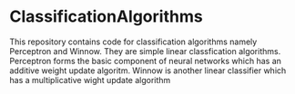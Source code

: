 # ClassificationAlgorithms
This repository contains code for classification algorithms namely Perceptron and Winnow.
They are simple linear classfication algorithms.
Perceptron forms the basic component of neural networks which has an additive weight update algoritm.
Winnow is another linear classifier which has a multiplicative wight update algorithm
